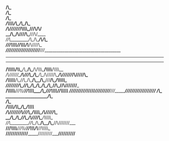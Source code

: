 ________________________/\\\_________________                                                     
 _______________________\/\\\_________________                                                    
  _______________________\/\\\_________________                                                   
   _____/\\\\\\\\_________\/\\\____/\\\____/\\\_                                                  
    ___/\\\//////_____/\\\\\\\\\___\///\\\/\\\/__                                                 
     __/\\\___________/\\\////\\\_____\///\\\/____                                                
      _\//\\\_________\/\\\__\/\\\______/\\\/\\\___                                               
       __\///\\\\\\\\__\//\\\\\\\/\\___/\\\/\///\\\_                                              
____________\////////____\///////\//___\///____\///_______________________________________        
 __________________________________________________________________________________________       
  __________________________________________________________________________________________      
   __/\\\\\\\\\\______/\\\\\______/\\\____/\\\___/\\/\\\\\\\_______/\\\\\\\\______/\\\\\\\\__     
    _\/\\\//////_____/\\\///\\\___\/\\\___\/\\\__\/\\\/////\\\____/\\\//////_____/\\\/////\\\_    
     _\/\\\\\\\\\\___/\\\__\//\\\__\/\\\___\/\\\__\/\\\___\///____/\\\___________/\\\\\\\\\\\__   
      _\////////\\\__\//\\\__/\\\___\/\\\___\/\\\__\/\\\__________\//\\\_________\//\\///////___  
       __/\\\\\\\\\\___\///\\\\\/____\//\\\\\\\\\___\/\\\___________\///\\\\\\\\___\//\\\\\\\\\\_ 
        _\//////////______\/////_______\/////////____\///______________\////////_____\//////////__
_______________________________________/\\\__________________                                     
 ______________________________________\/\\\__________________                                    
  ______________________________________\/\\\__________________                                   
   _____/\\\\\\\\______/\\\\\____________\/\\\_______/\\\\\\\\__                                  
    ___/\\\//////_____/\\\///\\\_____/\\\\\\\\\_____/\\\/////\\\_                                 
     __/\\\___________/\\\__\//\\\___/\\\////\\\____/\\\\\\\\\\\__                                
      _\//\\\_________\//\\\__/\\\___\/\\\__\/\\\___\//\\///////___                               
       __\///\\\\\\\\___\///\\\\\/____\//\\\\\\\/\\___\//\\\\\\\\\\_                              
        ____\////////______\/////_______\///////\//_____\//////////__                             